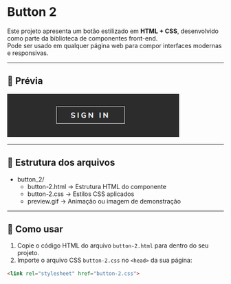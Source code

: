 # Button 2

Este projeto apresenta um botão estilizado em **HTML + CSS**, desenvolvido como parte da biblioteca de componentes front-end.  
Pode ser usado em qualquer página web para compor interfaces modernas e responsivas.  

---

## 🎥 Prévia

![Preview do botão](./preview.gif)

---

## 📂 Estrutura dos arquivos

- button_2/
  - button-2.html → Estrutura HTML do componente
  - button-2.css → Estilos CSS aplicados
  - preview.gif → Animação ou imagem de demonstração

---

## 🚀 Como usar

1. Copie o código HTML do arquivo `button-2.html` para dentro do seu projeto.  
2. Importe o arquivo CSS `button-2.css` no `<head>` da sua página:  

```html
<link rel="stylesheet" href="button-2.css">
